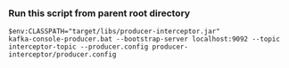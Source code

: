 ### Run this script from parent root directory
```shell
$env:CLASSPATH="target/libs/producer-interceptor.jar"
kafka-console-producer.bat --bootstrap-server localhost:9092 --topic interceptor-topic --producer.config producer-interceptor/producer.config
```